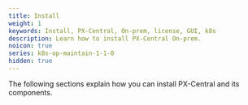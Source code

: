```yaml
---
title: Install
weight: 1
keywords: Install, PX-Central, On-prem, license, GUI, k8s
description: Learn how to install PX-Central On-prem.
noicon: true
series: k8s-op-maintain-1-1-0
hidden: true
---
```


The following sections explain how you can install PX-Central and its components.
